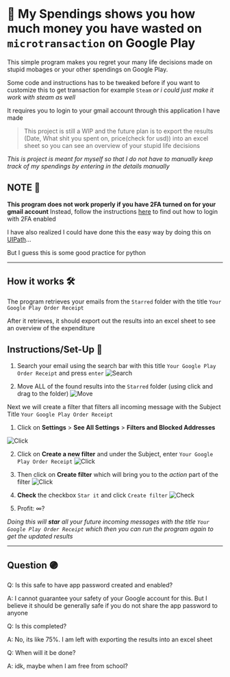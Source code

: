 # 💸 My Spendings shows you how much money you have wasted on ```microtransaction``` on Google Play
This simple program makes you regret your many life decisions made on stupid mobages or your other spendings on Google Play.

Some code and instructions has to be tweaked before if you want to customize this to get transaction for example `Steam` _or i could just make it work with steam as well_ 

It requires you to login to your gmail account through this application I have made

> This project is still a WIP and the future plan is to export the results (Date, What shit you spent on, price(check for usd)) 
> into an excel sheet so you can see an overview of your stupid life decisions

_This is project is meant for myself so that I do not have to manually keep track of my spendings by entering in the details manually_

## NOTE 📝
**This program does not work properly if you have 2FA turned on for your gmail account**
Instead, follow the instructions [here](https://support.google.com/accounts/answer/185833) to find out how to login with 2FA enabled

I have also realized I could have done this the easy way by doing this on [UIPath](https://www.uipath.com/)...

But I guess this is some good practice for python

---

## How it works 🛠
The program retrieves your emails from the ```Starred``` folder with the title ```Your Google Play Order Receipt```

After it retrieves, it should export out the results into an excel sheet to see an overview of the expenditure


## Instructions/Set-Up 🔨
1. Search your email using the search bar with this title ```Your Google Play Order Receipt``` and press ```enter```
![Search](https://media.discordapp.net/attachments/314385034461315072/795655362761719838/unknown.png) 

2. Move ALL of the found results into the ```Starred``` folder (using click and drag to the folder)
![Move](https://media.discordapp.net/attachments/314385034461315072/795656071079395349/unknown.png)

Next we will create a filter that filters all incoming message with the Subject Title ```Your Google Play Order Receipt```


1. Click on **Settings** > **See All Settings** > **Filters and Blocked Addresses**

![Click](https://media.discordapp.net/attachments/314385034461315072/795656374938763284/unknown.png)

2. Click on **Create a new filter** and under the Subject, enter ```Your Google Play Order Receipt```
![Click](https://media.discordapp.net/attachments/314385034461315072/795656607266373664/unknown.png)

3. Then click on **Create filter** which will bring you to the _action_ part of the filter
![Click](https://media.discordapp.net/attachments/314385034461315072/795656748941180968/unknown.png)

4. **Check** the checkbox ```Star it``` and click ```Create filter```
![Check](https://media.discordapp.net/attachments/314385034461315072/795656898988605470/unknown.png)

5. Profit: ∞?

_Doing this will **star** all your future incoming messages with the title ```Your Google Play Order Receipt``` which then you can run the program again to get the updated results_

---

## Question 🟣
Q: Is this safe to have app password created and enabled?

  A: I cannot guarantee your safety of your Google account for this. But I believe it should be generally safe if you do not share the app password to anyone

Q: Is this completed?

  A: No, its like 75%. I am left with exporting the results into an excel sheet

Q: When will it be done?

  A: idk, maybe when I am free from school?


